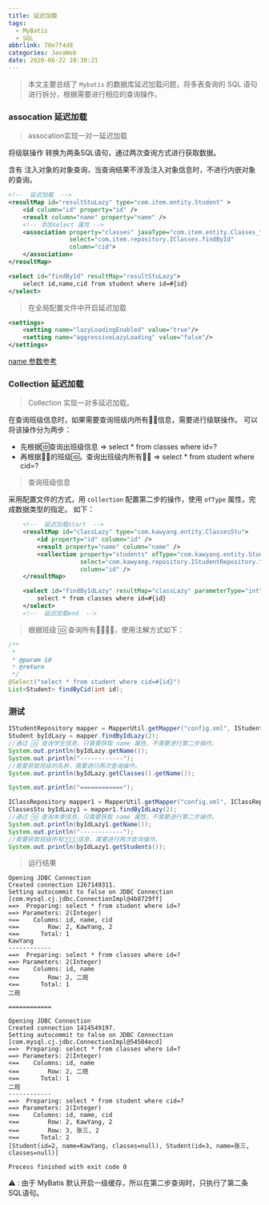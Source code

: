```yaml
---
title: 延迟加载
tags:
  - MyBatis
  - SQL
abbrlink: 70e7f4d8
categories: JavaWeb
date: 2020-06-22 10:30:21
---
```


> 本文主要总结了 `Mybatis` 的数据库延迟加载问题，将多表查询的 SQL 语句进行拆分，根据需要进行相应的查询操作。

<!-- more -->

### assocation 延迟加载

> assocation实现一对一延迟加载

将级联操作 转换为两条SQL语句，通过两次查询方式进行获取数据。

含有 注入对象的对象查询，当查询结果不涉及注入对象信息时，不进行内嵌对象的查询。

```xml
<!--  延迟加载  -->
<resultMap id="resultStuLazy" type="com.item.entity.Student" >
    <id column="id" property="id" />
    <result column="name" property="name" />
    <!-- 添加select 属性 -->
    <association property="classes" javaType="com.item.entity.Classes_"
                 select="com.item.repository.IClasses.findById"
                 column="cid">
    </association>
</resultMap>

<select id="findById" resultMap="resultStuLazy">
    select id,name,cid from student where id=#{id}
</select>
```


> 在全局配置文件中开启延迟加载


```xml
<settings>
    <setting name="lazyLoadingEnabled" value="true"/> 
    <setting name="aggressiveLazyLoading" value="false"/>
</settings>
```
[name 参数参考](https://www.jianshu.com/p/6f5b42d52d38)


### Collection 延迟加载

> Collection 实现一对多延迟加载。

在查询班级信息时，如果需要查询班级内所有👨‍🎓信息，需要进行级联操作。
可以将该操作分为两步：

- 先根据🆔查询出班级信息 => select * from classes where id=?
- 再根据👩‍🎓的班级🆔，查询出班级内所有👨‍🎓 => select * from student where cid=?

> 查询班级信息

采用配置文件的方式，用 `collection` 配置第二步的操作，使用 `ofType` 属性，完成数据类型的指定。
如下：
```xml
    <!--  延迟加载start  -->
    <resultMap id="classLazy" type="com.kawyang.entity.ClassesStu">
        <id property="id" column="id" />
        <result property="name" column="name" />
        <collection property="students" ofType="com.kawyang.entity.Student"
                    select="com.kawyang.repository.IStudentRepository.findByCid"
                    column="id" />
    </resultMap>

    <select id="findByIdLazy" resultMap="classLazy" parameterType="int">
        select * from classes where id=#{id}
    </select>
    <!--  延迟加载end  -->
```

> 根据班级 🆔 查询所有👩‍🎓👨‍🎓，使用注解方式如下：


```java
/**
 *
 * @param id
 * @return
 */
@Select("select * from student where cid=#{id}")
List<Student> findByCid(int id);
```

### 测试

```java
IStudentRepository mapper = MapperUtil.getMapper("config.xml", IStudentRepository.class);
Student byIdLazy = mapper.findByIdLazy(2);
//通过 🆔 查询学生信息，只需要获取 name 属性，不需要进行第二步操作。
System.out.println(byIdLazy.getName());
System.out.println("------------");
//需要获取班级的名称，需要进行两次查询操作。
System.out.println(byIdLazy.getClasses().getName());

System.out.println("============");

IClassRepository mapper1 = MapperUtil.getMapper("config.xml", IClassRepository.class);
ClassesStu byIdLazy1 = mapper1.findByIdLazy(2);
//通过 🆔 查询本季信息，只需要获取 name 属性，不需要进行第二步操作。
System.out.println(byIdLazy1.getName());
System.out.println("------------");
//需要获取班级所有👩‍🎓👨‍🎓信息，需要进行两次查询操作。
System.out.println(byIdLazy1.getStudents());
```

> 运行结果

```shell
Opening JDBC Connection
Created connection 1267149311.
Setting autocommit to false on JDBC Connection [com.mysql.cj.jdbc.ConnectionImpl@4b8729ff]
==>  Preparing: select * from student where id=?
==> Parameters: 2(Integer)
<==    Columns: id, name, cid
<==        Row: 2, KawYang, 2
<==      Total: 1
KawYang
------------
==>  Preparing: select * from classes where id=?
==> Parameters: 2(Integer)
<==    Columns: id, name
<==        Row: 2, 二班
<==      Total: 1
二班

============

Opening JDBC Connection
Created connection 1414549197.
Setting autocommit to false on JDBC Connection [com.mysql.cj.jdbc.ConnectionImpl@54504ecd]
==>  Preparing: select * from classes where id=?
==> Parameters: 2(Integer)
<==    Columns: id, name
<==        Row: 2, 二班
<==      Total: 1
二班
------------
==>  Preparing: select * from student where cid=?
==> Parameters: 2(Integer)
<==    Columns: id, name, cid
<==        Row: 2, KawYang, 2
<==        Row: 3, 张三, 2
<==      Total: 2
[Student(id=2, name=KawYang, classes=null), Student(id=3, name=张三, classes=null)]

Process finished with exit code 0

```

⚠️ : 由于 MyBatis 默认开启一级缓存，所以在第二步查询时，只执行了第二条SQL语句。
